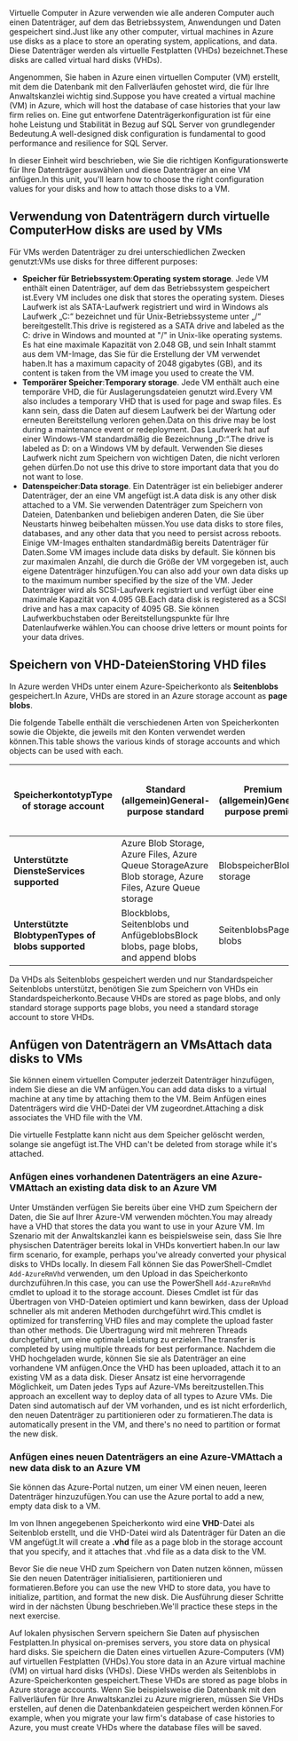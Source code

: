 <span data-ttu-id="a25f8-101">Virtuelle Computer in Azure verwenden wie alle anderen Computer auch einen Datenträger, auf dem das Betriebssystem, Anwendungen und Daten gespeichert sind.</span><span class="sxs-lookup"><span data-stu-id="a25f8-101">Just like any other computer, virtual machines in Azure use disks as a place to store an operating system, applications, and data.</span></span> <span data-ttu-id="a25f8-102">Diese Datenträger werden als virtuelle Festplatten (VHDs) bezeichnet.</span><span class="sxs-lookup"><span data-stu-id="a25f8-102">These disks are called virtual hard disks (VHDs).</span></span>

<span data-ttu-id="a25f8-103">Angenommen, Sie haben in Azure einen virtuellen Computer (VM) erstellt, mit dem die Datenbank mit den Fallverläufen gehostet wird, die für Ihre Anwaltskanzlei wichtig sind.</span><span class="sxs-lookup"><span data-stu-id="a25f8-103">Suppose you have created a virtual machine (VM) in Azure, which will host the database of case histories that your law firm relies on.</span></span> <span data-ttu-id="a25f8-104">Eine gut entworfene Datenträgerkonfiguration ist für eine hohe Leistung und Stabilität in Bezug auf SQL Server von grundlegender Bedeutung.</span><span class="sxs-lookup"><span data-stu-id="a25f8-104">A well-designed disk configuration is fundamental to good performance and resilience for SQL Server.</span></span>

<span data-ttu-id="a25f8-105">In dieser Einheit wird beschrieben, wie Sie die richtigen Konfigurationswerte für Ihre Datenträger auswählen und diese Datenträger an eine VM anfügen.</span><span class="sxs-lookup"><span data-stu-id="a25f8-105">In this unit, you'll learn how to choose the right configuration values for your disks and how to attach those disks to a VM.</span></span>

## <a name="how-disks-are-used-by-vms"></a><span data-ttu-id="a25f8-106">Verwendung von Datenträgern durch virtuelle Computer</span><span class="sxs-lookup"><span data-stu-id="a25f8-106">How disks are used by VMs</span></span>

<span data-ttu-id="a25f8-107">Für VMs werden Datenträger zu drei unterschiedlichen Zwecken genutzt:</span><span class="sxs-lookup"><span data-stu-id="a25f8-107">VMs use disks for three different purposes:</span></span>

- <span data-ttu-id="a25f8-108">**Speicher für Betriebssystem**:</span><span class="sxs-lookup"><span data-stu-id="a25f8-108">**Operating system storage**.</span></span> <span data-ttu-id="a25f8-109">Jede VM enthält einen Datenträger, auf dem das Betriebssystem gespeichert ist.</span><span class="sxs-lookup"><span data-stu-id="a25f8-109">Every VM includes one disk that stores the operating system.</span></span> <span data-ttu-id="a25f8-110">Dieses Laufwerk ist als SATA-Laufwerk registriert und wird in Windows als Laufwerk „C:“ bezeichnet und für Unix-Betriebssysteme unter „/“ bereitgestellt.</span><span class="sxs-lookup"><span data-stu-id="a25f8-110">This drive is registered as a SATA drive and labeled as the C: drive in Windows and mounted at "/" in Unix-like operating systems.</span></span> <span data-ttu-id="a25f8-111">Es hat eine maximale Kapazität von 2.048 GB, und sein Inhalt stammt aus dem VM-Image, das Sie für die Erstellung der VM verwendet haben.</span><span class="sxs-lookup"><span data-stu-id="a25f8-111">It has a maximum capacity of 2048 gigabytes (GB), and its content is taken from the VM image you used to create the VM.</span></span>
- <span data-ttu-id="a25f8-112">**Temporärer Speicher**:</span><span class="sxs-lookup"><span data-stu-id="a25f8-112">**Temporary storage**.</span></span> <span data-ttu-id="a25f8-113">Jede VM enthält auch eine temporäre VHD, die für Auslagerungsdateien genutzt wird.</span><span class="sxs-lookup"><span data-stu-id="a25f8-113">Every VM also includes a temporary VHD that is used for page and swap files.</span></span> <span data-ttu-id="a25f8-114">Es kann sein, dass die Daten auf diesem Laufwerk bei der Wartung oder erneuten Bereitstellung verloren gehen.</span><span class="sxs-lookup"><span data-stu-id="a25f8-114">Data on this drive may be lost during a maintenance event or redeployment.</span></span> <span data-ttu-id="a25f8-115">Das Laufwerk hat auf einer Windows-VM standardmäßig die Bezeichnung „D:“.</span><span class="sxs-lookup"><span data-stu-id="a25f8-115">The drive is labeled as D: on a Windows VM by default.</span></span> <span data-ttu-id="a25f8-116">Verwenden Sie dieses Laufwerk nicht zum Speichern von wichtigen Daten, die nicht verloren gehen dürfen.</span><span class="sxs-lookup"><span data-stu-id="a25f8-116">Do not use this drive to store important data that you do not want to lose.</span></span>
- <span data-ttu-id="a25f8-117">**Datenspeicher**:</span><span class="sxs-lookup"><span data-stu-id="a25f8-117">**Data storage**.</span></span> <span data-ttu-id="a25f8-118">Ein Datenträger ist ein beliebiger anderer Datenträger, der an eine VM angefügt ist.</span><span class="sxs-lookup"><span data-stu-id="a25f8-118">A data disk is any other disk attached to a VM.</span></span> <span data-ttu-id="a25f8-119">Sie verwenden Datenträger zum Speichern von Dateien, Datenbanken und beliebigen anderen Daten, die Sie über Neustarts hinweg beibehalten müssen.</span><span class="sxs-lookup"><span data-stu-id="a25f8-119">You use data disks to store files, databases, and any other data that you need to persist across reboots.</span></span> <span data-ttu-id="a25f8-120">Einige VM-Images enthalten standardmäßig bereits Datenträger für Daten.</span><span class="sxs-lookup"><span data-stu-id="a25f8-120">Some VM images include data disks by default.</span></span> <span data-ttu-id="a25f8-121">Sie können bis zur maximalen Anzahl, die durch die Größe der VM vorgegeben ist, auch eigene Datenträger hinzufügen.</span><span class="sxs-lookup"><span data-stu-id="a25f8-121">You can also add your own data disks up to the maximum number specified by the size of the VM.</span></span> <span data-ttu-id="a25f8-122">Jeder Datenträger wird als SCSI-Laufwerk registriert und verfügt über eine maximale Kapazität von 4.095 GB.</span><span class="sxs-lookup"><span data-stu-id="a25f8-122">Each data disk is registered as a SCSI drive and has a max capacity of 4095 GB.</span></span> <span data-ttu-id="a25f8-123">Sie können Laufwerkbuchstaben oder Bereitstellungspunkte für Ihre Datenlaufwerke wählen.</span><span class="sxs-lookup"><span data-stu-id="a25f8-123">You can choose drive letters or mount points for your data drives.</span></span>

## <a name="storing-vhd-files"></a><span data-ttu-id="a25f8-124">Speichern von VHD-Dateien</span><span class="sxs-lookup"><span data-stu-id="a25f8-124">Storing VHD files</span></span>

<span data-ttu-id="a25f8-125">In Azure werden VHDs unter einem Azure-Speicherkonto als **Seitenblobs** gespeichert.</span><span class="sxs-lookup"><span data-stu-id="a25f8-125">In Azure, VHDs are stored in an Azure storage account as **page blobs**.</span></span>

<span data-ttu-id="a25f8-126">Die folgende Tabelle enthält die verschiedenen Arten von Speicherkonten sowie die Objekte, die jeweils mit den Konten verwendet werden können.</span><span class="sxs-lookup"><span data-stu-id="a25f8-126">This table shows the various kinds of storage accounts and which objects can be used with each.</span></span>

|<span data-ttu-id="a25f8-127">**Speicherkontotyp**</span><span class="sxs-lookup"><span data-stu-id="a25f8-127">**Type of storage account**</span></span>|<span data-ttu-id="a25f8-128">**Standard (allgemein)**</span><span class="sxs-lookup"><span data-stu-id="a25f8-128">**General-purpose standard**</span></span>|<span data-ttu-id="a25f8-129">**Premium (allgemein)**</span><span class="sxs-lookup"><span data-stu-id="a25f8-129">**General-purpose premium**</span></span>|<span data-ttu-id="a25f8-130">**Blobspeicher, Zugriffsebenen „Heiß“ und „Kalt“**</span><span class="sxs-lookup"><span data-stu-id="a25f8-130">**Blob storage, hot and cool access tiers**</span></span>|
|-----|-----|-----|-----|
|<span data-ttu-id="a25f8-131">**Unterstützte Dienste**</span><span class="sxs-lookup"><span data-stu-id="a25f8-131">**Services supported**</span></span>| <span data-ttu-id="a25f8-132">Azure Blob Storage, Azure Files, Azure Queue Storage</span><span class="sxs-lookup"><span data-stu-id="a25f8-132">Azure Blob storage, Azure Files, Azure Queue storage</span></span> | <span data-ttu-id="a25f8-133">Blobspeicher</span><span class="sxs-lookup"><span data-stu-id="a25f8-133">Blob storage</span></span> | <span data-ttu-id="a25f8-134">Blobspeicher</span><span class="sxs-lookup"><span data-stu-id="a25f8-134">Blob storage</span></span>|
|<span data-ttu-id="a25f8-135">**Unterstützte Blobtypen**</span><span class="sxs-lookup"><span data-stu-id="a25f8-135">**Types of blobs supported**</span></span>|<span data-ttu-id="a25f8-136">Blockblobs, Seitenblobs und Anfügeblobs</span><span class="sxs-lookup"><span data-stu-id="a25f8-136">Block blobs, page blobs, and append blobs</span></span> | <span data-ttu-id="a25f8-137">Seitenblobs</span><span class="sxs-lookup"><span data-stu-id="a25f8-137">Page blobs</span></span> | <span data-ttu-id="a25f8-138">Blockblobs und Anfügeblobs</span><span class="sxs-lookup"><span data-stu-id="a25f8-138">Block blobs and append blobs</span></span>|

<span data-ttu-id="a25f8-139">Da VHDs als Seitenblobs gespeichert werden und nur Standardspeicher Seitenblobs unterstützt, benötigen Sie zum Speichern von VHDs ein Standardspeicherkonto.</span><span class="sxs-lookup"><span data-stu-id="a25f8-139">Because VHDs are stored as page blobs, and only standard storage supports page blobs, you need a standard storage account to store VHDs.</span></span>

## <a name="attach-data-disks-to-vms"></a><span data-ttu-id="a25f8-140">Anfügen von Datenträgern an VMs</span><span class="sxs-lookup"><span data-stu-id="a25f8-140">Attach data disks to VMs</span></span>

<span data-ttu-id="a25f8-141">Sie können einem virtuellen Computer jederzeit Datenträger hinzufügen, indem Sie diese an die VM anfügen.</span><span class="sxs-lookup"><span data-stu-id="a25f8-141">You can add data disks to a virtual machine at any time by attaching them to the VM.</span></span> <span data-ttu-id="a25f8-142">Beim Anfügen eines Datenträgers wird die VHD-Datei der VM zugeordnet.</span><span class="sxs-lookup"><span data-stu-id="a25f8-142">Attaching a disk associates the VHD file with the VM.</span></span> 

<span data-ttu-id="a25f8-143">Die virtuelle Festplatte kann nicht aus dem Speicher gelöscht werden, solange sie angefügt ist.</span><span class="sxs-lookup"><span data-stu-id="a25f8-143">The VHD can't be deleted from storage while it's attached.</span></span>

### <a name="attach-an-existing-data-disk-to-an-azure-vm"></a><span data-ttu-id="a25f8-144">Anfügen eines vorhandenen Datenträgers an eine Azure-VM</span><span class="sxs-lookup"><span data-stu-id="a25f8-144">Attach an existing data disk to an Azure VM</span></span>

<span data-ttu-id="a25f8-145">Unter Umständen verfügen Sie bereits über eine VHD zum Speichern der Daten, die Sie auf Ihrer Azure-VM verwenden möchten.</span><span class="sxs-lookup"><span data-stu-id="a25f8-145">You may already have a VHD that stores the data you want to use in your Azure VM.</span></span> <span data-ttu-id="a25f8-146">Im Szenario mit der Anwaltskanzlei kann es beispielsweise sein, dass Sie Ihre physischen Datenträger bereits lokal in VHDs konvertiert haben.</span><span class="sxs-lookup"><span data-stu-id="a25f8-146">In our law firm scenario, for example,  perhaps you've already converted your physical disks to VHDs locally.</span></span> <span data-ttu-id="a25f8-147">In diesem Fall können Sie das PowerShell-Cmdlet `Add-AzureRmVhd` verwenden, um den Upload in das Speicherkonto durchzuführen.</span><span class="sxs-lookup"><span data-stu-id="a25f8-147">In this case, you can use the PowerShell `Add-AzureRmVhd` cmdlet to upload it to the storage account.</span></span> <span data-ttu-id="a25f8-148">Dieses Cmdlet ist für das Übertragen von VHD-Dateien optimiert und kann bewirken, dass der Upload schneller als mit anderen Methoden durchgeführt wird.</span><span class="sxs-lookup"><span data-stu-id="a25f8-148">This cmdlet is optimized for transferring VHD files and may complete the upload faster than other methods.</span></span> <span data-ttu-id="a25f8-149">Die Übertragung wird mit mehreren Threads durchgeführt, um eine optimale Leistung zu erzielen.</span><span class="sxs-lookup"><span data-stu-id="a25f8-149">The transfer is completed by using multiple threads for best performance.</span></span> <span data-ttu-id="a25f8-150">Nachdem die VHD hochgeladen wurde, können Sie sie als Datenträger an eine vorhandene VM anfügen.</span><span class="sxs-lookup"><span data-stu-id="a25f8-150">Once the VHD has been uploaded, attach it to an existing VM as a data disk.</span></span> <span data-ttu-id="a25f8-151">Dieser Ansatz ist eine hervorragende Möglichkeit, um Daten jedes Typs auf Azure-VMs bereitzustellen.</span><span class="sxs-lookup"><span data-stu-id="a25f8-151">This approach an excellent way to deploy data of all types to Azure VMs.</span></span> <span data-ttu-id="a25f8-152">Die Daten sind automatisch auf der VM vorhanden, und es ist nicht erforderlich, den neuen Datenträger zu partitionieren oder zu formatieren.</span><span class="sxs-lookup"><span data-stu-id="a25f8-152">The data is automatically present in the VM, and there's no need to partition or format the new disk.</span></span>

### <a name="attach-a-new-data-disk-to-an-azure-vm"></a><span data-ttu-id="a25f8-153">Anfügen eines neuen Datenträgers an eine Azure-VM</span><span class="sxs-lookup"><span data-stu-id="a25f8-153">Attach a new data disk to an Azure VM</span></span>

<span data-ttu-id="a25f8-154">Sie können das Azure-Portal nutzen, um einer VM einen neuen, leeren Datenträger hinzuzufügen.</span><span class="sxs-lookup"><span data-stu-id="a25f8-154">You can use the Azure portal to add a new, empty data disk to a VM.</span></span> 

<span data-ttu-id="a25f8-155">Im von Ihnen angegebenen Speicherkonto wird eine **VHD**-Datei als Seitenblob erstellt, und die VHD-Datei wird als Datenträger für Daten an die VM angefügt.</span><span class="sxs-lookup"><span data-stu-id="a25f8-155">It will create a **.vhd** file as a page blob in the storage account that you specify, and it attaches that .vhd file as a data disk to the VM.</span></span> 

<span data-ttu-id="a25f8-156">Bevor Sie die neue VHD zum Speichern von Daten nutzen können, müssen Sie den neuen Datenträger initialisieren, partitionieren und formatieren.</span><span class="sxs-lookup"><span data-stu-id="a25f8-156">Before you can use the new VHD to store data, you have to initialize, partition, and format the new disk.</span></span> <span data-ttu-id="a25f8-157">Die Ausführung dieser Schritte wird in der nächsten Übung beschrieben.</span><span class="sxs-lookup"><span data-stu-id="a25f8-157">We'll practice these steps in the next exercise.</span></span>

<span data-ttu-id="a25f8-158">Auf lokalen physischen Servern speichern Sie Daten auf physischen Festplatten.</span><span class="sxs-lookup"><span data-stu-id="a25f8-158">In physical on-premises servers, you store data on physical hard disks.</span></span> <span data-ttu-id="a25f8-159">Sie speichern die Daten eines virtuellen Azure-Computers (VM) auf virtuellen Festplatten (VHDs).</span><span class="sxs-lookup"><span data-stu-id="a25f8-159">You store data in an Azure virtual machine (VM) on virtual hard disks (VHDs).</span></span> <span data-ttu-id="a25f8-160">Diese VHDs werden als Seitenblobs in Azure-Speicherkonten gespeichert.</span><span class="sxs-lookup"><span data-stu-id="a25f8-160">These VHDs are stored as page blobs in Azure storage accounts.</span></span> <span data-ttu-id="a25f8-161">Wenn Sie beispielsweise die Datenbank mit den Fallverläufen für Ihre Anwaltskanzlei zu Azure migrieren, müssen Sie VHDs erstellen, auf denen die Datenbankdateien gespeichert werden können.</span><span class="sxs-lookup"><span data-stu-id="a25f8-161">For example, when you migrate your law firm's database of case histories to Azure, you must create VHDs where the database files will be saved.</span></span>
